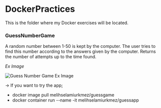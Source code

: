 # DockerPractices
This is the folder where my Docker exercises will be located.

### GuessNumberGame

A random number between 1-50 is kept by the computer. The user tries to find this number according to the answers given by the computer. Returns the number of attempts up to the time found.

*Ex Image*

![Guess Number Game Ex Image](https://github.com/MelihSelamiUrkmezz/DockerPractices/blob/master/GuessNumberGame/ExImage.png)

-> If you want to try the app;

- docker image pull melihselamiurkmez/guessgame
- docker container run --name <containername> -it melihselamiurkmez/guessapp 

